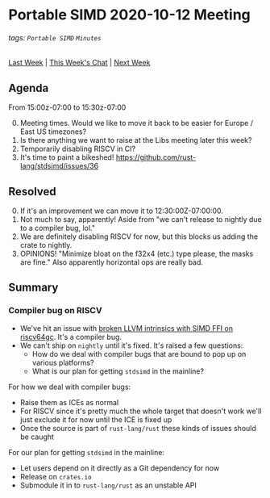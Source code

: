 # Portable SIMD 2020-10-12 Meeting

###### tags: `Portable SIMD` `Minutes`

[Last Week] | [This Week's Chat] | [Next Week]

[Last Week]: https://hackmd.io/koVzlGQ0QsWqn1iwLf-Wyg?view
[This Week's Chat]:  https://rust-lang.zulipchat.com/#narrow/stream/257879-project-portable-simd/topic/2020-10-12.20meeting
[Next Week]: https://hackmd.io/WEZ4bI7wTk2VbYbVhKaM1Q?view

## Agenda

From 15:00z-07:00 to 15:30z-07:00

0. Meeting times. Would we like to move it back to be easier for Europe / East US timezones?
0. Is there anything we want to raise at the Libs meeting later this week?
0. Temporarily disabling RISCV in CI?
0. It's time to paint a bikeshed! https://github.com/rust-lang/stdsimd/issues/36

## Resolved

0. If it's an improvement we can move it to 12:30:00Z-07:00:00.
1. Not much to say, apparently! Aside from "we can't release to nightly due to a compiler bug, lol."
2. We are definitely disabling RISCV for now, but this blocks us adding the crate to nightly.
3. OPINIONS! "Minimize bloat on the f32x4 (etc.) type please, the masks are fine." Also apparently horizontal ops are really bad.

## Summary

### Compiler bug on RISCV

- We've hit an issue with [broken LLVM intrinsics with SIMD FFI on riscv64gc](https://github.com/rust-lang/rust/issues/77866). It's a compiler bug.
- We can't ship on `nightly` until it's fixed. It's raised a few questions:
    - How do we deal with compiler bugs that are bound to pop up on various platforms?
    - What is our plan for getting `stdsimd` in the mainline?

For how we deal with compiler bugs:

- Raise them as ICEs as normal
- For RISCV since it's pretty much the whole target that doesn't work we'll just exclude it for now until the ICE is fixed up
- Once the source is part of `rust-lang/rust` these kinds of issues should be caught

For our plan for getting `stdsimd` in the mainline:

- Let users depend on it directly as a Git dependency for now
- Release on `crates.io`
- Submodule it in to `rust-lang/rust` as an unstable API

